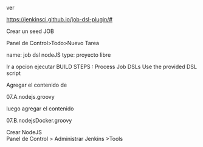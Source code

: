 ver

https://jenkinsci.github.io/job-dsl-plugin/#


Crear un seed JOB

Panel de Control>Todo>Nuevo Tarea

name: job dsl nodeJS
type: proyecto libre


Ir a opcion ejecutar
BUILD STEPS : Process Job DSLs
Use the provided DSL script

Agregar el contenido de 

07.A.nodejs.groovy

luego agregar el contenido

07.B.nodejsDocker.groovy

 
 Crear NodeJS  
 Panel de Control > Administrar Jenkins >Tools